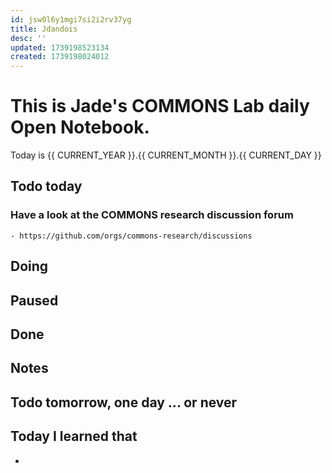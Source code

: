 ```yaml
---
id: jsw0l6y1mgi7si2i2rv37yg
title: Jdandois
desc: ''
updated: 1739198523134
created: 1739198024012
---
```


# This is Jade's COMMONS Lab daily Open Notebook.

Today is {{ CURRENT_YEAR }}.{{ CURRENT_MONTH }}.{{ CURRENT_DAY }}

## Todo today

### Have a look at the COMMONS research discussion forum
    - https://github.com/orgs/commons-research/discussions


###
###

## Doing

## Paused

## Done

## Notes

## Todo tomorrow, one day ... or never 


###
###


## Today I learned that

- 